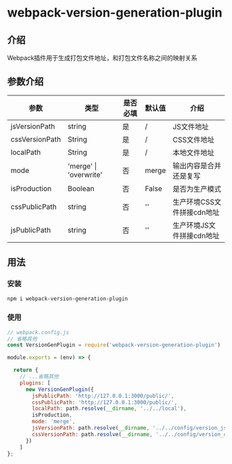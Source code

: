 # webpack-version-generation-plugin

## 介绍

Webpack插件用于生成打包文件地址，和打包文件名称之间的映射关系

## 参数介绍

|参数|类型| 是否必填 |默认值|介绍|
|---|---|---|---|---|
|jsVersionPath|string|是|/|JS文件地址|
|cssVersionPath|String|是|/|CSS文件地址|
|localPath|String|是|/|本地文件地址|
|mode|'merge' \| 'overwrite'|否|merge| 输出内容是合并还是复写     |
|isProduction|Boolean|否|False|是否为生产模式|
|cssPublicPath|string|否|''|生产环境CSS文件拼接cdn地址|
|jsPublicPath|string|否| ''     |生产环境JS文件拼接cdn地址|

## 用法

### 安装

```bash
npm i webpack-version-generation-plugin
```

### 使用

```javascript
// webpack.config.js
// 省略其他
const VersionGenPlugin = require('webpack-version-generation-plugin')

module.exports = (env) => {

  return {
    // ...省略其他
    plugins: [
      new VersionGenPlugin({
        jsPublicPath: 'http://127.0.0.1:3000/public/',
        cssPublicPath: 'http://127.0.0.1:3000/public/',
        localPath: path.resolve(__dirname, '../../local'),
        isProduction,
        mode: 'merge',
        jsVersionPath: path.resolve(__dirname, '../../config/version_js.json'),
        cssVersionPath: path.resolve(__dirname, '../../config/version_css.json')
      })
    ]
};

```

